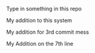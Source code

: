 Type in something in this repo

My addition to this system

My addition for 3rd commit mess




My Addition on the 7th line 
